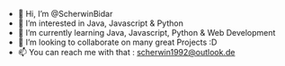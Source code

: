 - 👋 Hi, I’m @ScherwinBidar
- 👀 I’m interested in Java, Javascript & Python
- 🌱 I’m currently learning Java, Javascript, Python & Web Development
- 💞️ I’m looking to collaborate on many great Projects :D
- 📫 You can reach me with that : scherwin1992@outlook.de
